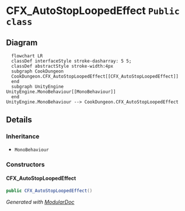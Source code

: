 # CFX_AutoStopLoopedEffect `Public class`

## Diagram
```mermaid
  flowchart LR
  classDef interfaceStyle stroke-dasharray: 5 5;
  classDef abstractStyle stroke-width:4px
  subgraph CookDungeon
  CookDungeon.CFX_AutoStopLoopedEffect[[CFX_AutoStopLoopedEffect]]
  end
  subgraph UnityEngine
UnityEngine.MonoBehaviour[[MonoBehaviour]]
  end
UnityEngine.MonoBehaviour --> CookDungeon.CFX_AutoStopLoopedEffect
```

## Details
### Inheritance
 - `MonoBehaviour`

### Constructors
#### CFX_AutoStopLoopedEffect
```csharp
public CFX_AutoStopLoopedEffect()
```

*Generated with* [*ModularDoc*](https://github.com/hailstorm75/ModularDoc)
